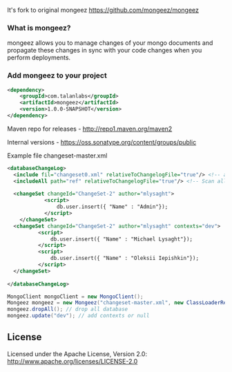 It's fork to original mongeez https://github.com/mongeez/mongeez

### What is mongeez?

mongeez allows you to manage changes of your mongo documents and propagate these changes in sync with your code changes when you perform deployments.

### Add mongeez to your project
```xml
<dependency>
    <groupId>com.talanlabs</groupId>
	<artifactId>mongeez</artifactId>
	<version>1.0.0-SNAPSHOT</version>
</dependency>
```

Maven repo for releases - http://repo1.maven.org/maven2

Internal versions - https://oss.sonatype.org/content/groups/public

Example file changeset-master.xml

```xml
<databaseChangeLog>
  <include fil="changeset0.xml" relativeToChangelogFile="true"/> <!-- add file -->
  <includeAll path="ref" relativeToChangelogFile="true"/> <!-- Scan all files -->
  
  <changeSet changeId="ChangeSet-2" author="mlysaght">
            <script>
                db.user.insert({ "Name" : "Admin"});
            </script>
    </changeSet>
  <changeSet changeId="ChangeSet-2" author="mlysaght" contexts="dev">
          <script>
              db.user.insert({ "Name" : "Michael Lysaght"});
          </script>
          <script>
              db.user.insert({ "Name" : "Oleksii Iepishkin"});
          </script>
  </changeSet>
  
</databaseChangeLog>
```

```java
MongoClient mongoClient = new MongoClient();
Mongeez mongeez = new Mongeez("changeset-master.xml", new ClassLoaderResourceAccessor(), "test_empty", mongoClient);
mongeez.dropAll(); // drop all database
mongeez.update("dev"); // add contexts or null
```

## License
Licensed under the Apache License, Version 2.0: http://www.apache.org/licenses/LICENSE-2.0
